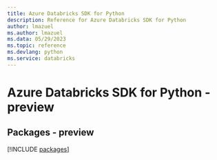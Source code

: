 ```yaml
---
title: Azure Databricks SDK for Python
description: Reference for Azure Databricks SDK for Python
author: lmazuel
ms.author: lmazuel
ms.data: 05/29/2023
ms.topic: reference
ms.devlang: python
ms.service: databricks
---
```

# Azure Databricks SDK for Python - preview
## Packages - preview
[!INCLUDE [packages](databricks-index.md)]